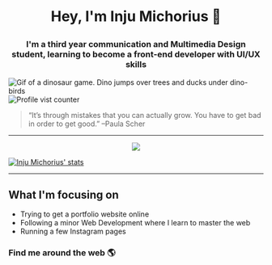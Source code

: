 # <p align="center">Hey, I'm Inju Michorius 👋</p>
### <p align="center">I'm a third year communication and Multimedia Design student, learning to become a front-end developer with UI/UX skills</p>

![Gif of a dinosaur game. Dino jumps over trees and ducks under dino-birds](https://github.com/InjuMichorius/InjuMichorius/blob/main/dinoGameREADMECover.gif)
![Profile vist counter](https://komarev.com/ghpvc/?username=InjuMichorius&color=F9826C)

> “It’s through mistakes that you can actually grow. You have to get bad in order to get good.” –Paula Scher

<hr>

<div align="center">
  <img src="https://github-readme-stats.vercel.app/api?username=InjuMichorius&count_private=true&show_icons=true&text_color=F9826C)](https://github.com/InjuMichorius/github-readme-stats)">
</div>

[![Inju Michorius' stats](https://github-readme-stats.vercel.app/api?username=InjuMichorius&count_private=true&show_icons=true&title_color=F9826C)](https://github.com/InjuMichorius/github-readme-stats)

<hr>



## What I'm focusing on
* Trying to get a portfolio website online
* Following a minor Web Development where I learn to master the web
* Running a few Instagram pages

### Find me around the web 🌎
